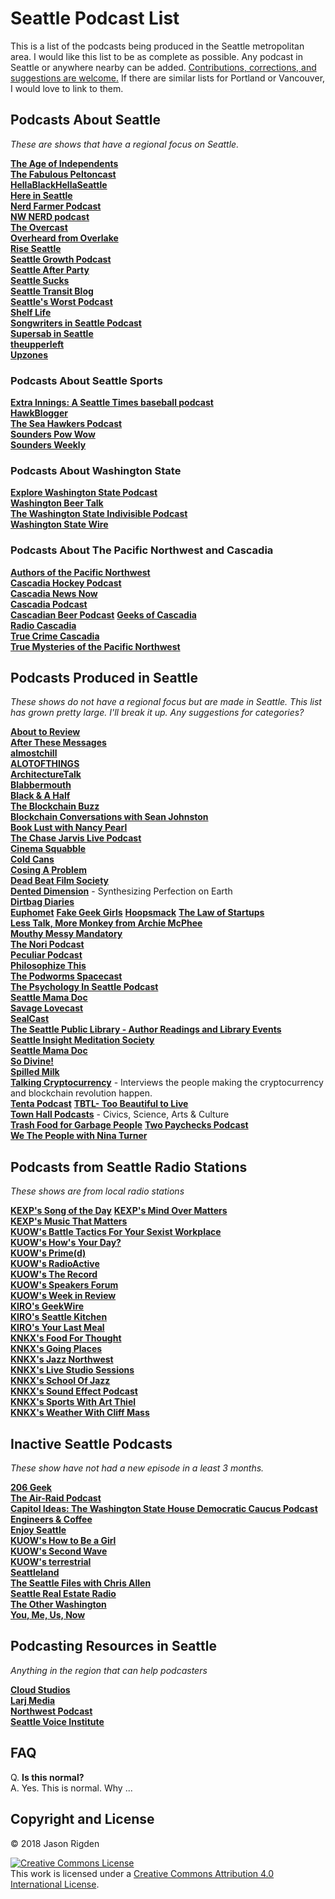 # Seattle Podcast List

This is a list of the podcasts being produced in the Seattle metropolitan area. I would like this list to be as complete as possible.  Any podcast in Seattle or anywhere nearby can be added.  [Contributions, corrections, and suggestions are welcome.](https://github.com/jrigden/seattle-podcast-list/issues "Contributions, corrections, and suggestions are welcome.")  If there are similar lists for Portland or Vancouver, I would love to link to them.

## Podcasts About Seattle
*These are shows that have a regional focus on Seattle.*

**[The Age of Independents](https://indie.biz/blog)**  
**[The Fabulous Peltoncast](http://sonicscentral.com/peltoncast/)**  
**[HellaBlackHellaSeattle](https://www.hellablackhellaseattle.com/)**  
**[Here in Seattle](http://www.hereinseattle.com/podcast/)**  
**[Nerd Farmer Podcast](https://www.natebowling.com/podcast/)**  
**[NW NERD podcast](http://nw-nerd.com/)**  
**[The Overcast](https://theovercast.libsyn.com/)**  
**[Overheard from Overlake](https://itunes.apple.com/us/podcast/overheard-from-overlake/id1391738624?mt=2)**  
**[Rise Seattle](http://www.riseseattlepodcast.com/)**  
**[Seattle Growth Podcast](http://seattlegrowthpodcast.com/)**  
**[Seattle After Party](http://seattleafterparty.com/)**  
**[Seattle Sucks](https://www.seattle.sucks)**  
**[Seattle Transit Blog](https://seattletransitblog.com)**  
**[Seattle's Worst Podcast](https://seattlesworstpodcast.podbean.com/)**  
**[Shelf Life](https://www.shelflifestories.com/podcast/)**  
**[Songwriters in Seattle Podcast](http://songwritersinseattle.com/category/sispodcast/)**  
**[Supersab in Seattle](https://1supersab.podbean.com/)**  
**[theupperleft](https://itunes.apple.com/us/podcast/theupperleft/id1382979719?mt=2)**  
**[Upzones](https://cascadiaunderground.org/category/segments/upzones-podcast/)**  



### Podcasts About Seattle Sports
**[Extra Innings: A Seattle Times baseball podcast](https://itunes.apple.com/us/podcast/extra-innings-a-seattle-times-baseball-podcast/id1187303548?mt=2)**  
**[HawkBlogger](https://itunes.apple.com/us/podcast/hawkblogger-thoughtful-fun-analysis-seattle-seahawks/id1153170207?mt=2)**  
**[The Sea Hawkers Podcast](https://seahawkerspodcast.com/)**  
**[Sounders Pow Wow](http://sounderspowwow.libsyn.com/)**  
**[Sounders Weekly](https://itunes.apple.com/us/podcast/sounders-weekly/id1373345740?mt=2)**  


### Podcasts About Washington State
**[Explore Washington State Podcast](https://explorewashingtonstate.com/podcast/)**  
**[Washington Beer Talk](https://itunes.apple.com/us/podcast/washington-beer-talk/id1365975819?mt=2)**  
**[The Washington State Indivisible Podcast](https://itunes.apple.com/us/podcast/the-washington-state-indivisible-podcast/id1201427449?mt=2)**  
**[Washington State Wire](https://itunes.apple.com/us/podcast/washington-state-wire/id1233862493?mt=2)**  

### Podcasts About The Pacific Northwest and Cascadia
**[Authors of the Pacific Northwest](https://vikkijcarter.podbean.com)**  
**[Cascadia Hockey Podcast](http://cascadiahockeypodcast.libsyn.com/)**  
**[Cascadia News Now](https://www.cascadianewsnow.com/)**  
**[Cascadia Podcast](https://itunes.apple.com/us/podcast/cascadia-podcast/id1399327345?mt=2)**  
**[Cascadian Beer Podcast](https://radiocascadia.libsyn.com/)** 
**[Geeks of Cascadia](https://itunes.apple.com/us/podcast/geeks-of-cascadia/id1249748521?mt=2)**  
**[Radio Cascadia](https://cascadian.beer/)**  
**[True Crime Cascadia](http://truecrimecascadia.libsyn.com/website)**  
**[True Mysteries of the Pacific Northwest](http://truemysteriesofthepacificnorthwest.libsyn.com/website)**  


## Podcasts Produced in Seattle
*These shows do not have a regional focus but are made in Seattle. This list has grown pretty large. I'll break it up. Any suggestions for categories?*

**[About to Review](http://www.abouttoreview.com/)**  
**[After These Messages](https://itunes.apple.com/us/podcast/after-these-messages-podcast/id1057815491?mt=2)**  
**[almostchill](https://itunes.apple.com/us/podcast/almostchill/id1434383933?mt=2)**  
**[ALOTOFTHINGS](https://itunes.apple.com/us/podcast/alotofthings/id1288224301?mt=2)**  
**[ArchitectureTalk](http://architecturetalk.org/)**  
**[Blabbermouth](https://itunes.apple.com/us/podcast/blabbermouth/id993331808?mt=2)**  
**[Black & A Half](http://blackandahalf.com/)**  
**[The Blockchain Buzz](https://www.theblockchain-buzz.com)**  
**[Blockchain Conversations with Sean Johnston](https://itunes.apple.com/us/podcast/blockchain-conversations-with-sean-johnston/id1437328236?mt=2)**  
**[Book Lust with Nancy Pearl](https://itunes.apple.com/us/podcast/book-lust-with-nancy-pearl-seattle-channel/id1191895248?mt=2)**  
**[The Chase Jarvis Live Podcast](https://www.chasejarvis.com/project/chase-jarvis-live-podcast/)**  
**[Cinema Squabble](http://www.cinemasquabble.com/)**  
**[Cold Cans](https://coldcanspodcast.com/)**  
**[Cosing A Problem](http://handcannononline.com/blog/category/podcasting/cosing-a-problem/)**  
**[Dead Beat Film Society](http://deadbeatfilmsociety.libsyn.com/)**   
**[Dented Dimension](http://denteddimension.com)** - Synthesizing Perfection on Earth  
**[Dirtbag Diaries](http://dirtbagdiaries.com)**  
**[Euphomet](https://itunes.apple.com/us/podcast/euphomet/id991129779?mt=2)** 
**[Fake Geek Girls](http://fakegeekgirlscast.com/)** 
**[Hoopsmack](https://www.hoopsmack.com/)** 
**[The Law of Startups](https://itunes.apple.com/us/podcast/the-law-of-startups/id972944771?mt=2)**  
**[Less Talk, More Monkey from Archie McPhee](https://itunes.apple.com/us/podcast/less-talk-more-monkey-from-archie-mcphee/id1385175136?mt=2)**  
**[Mouthy Messy Mandatory](https://itunes.apple.com/us/podcast/mouthy-messy-mandatory/id1313163555?mt=2)**  
**[The Nori Podcast](https://nori.com/podcast)**  
**[Peculiar Podcast](http://www.peculiarpodcast.com)**  
**[Philosophize This](http://philosophizethis.org/)**  
**[The Podworms Spacecast](https://pwspacecast.podbean.com/)**  
**[The Psychology In Seattle Podcast](https://psychologyinseattle.squarespace.com/)**  
**[Seattle Mama Doc](http://seattlemamadoc.seattlechildrens.org/)**  
**[Savage Lovecast](https://www.savagelovecast.com/)**  
**[SealCast](https://twitter.com/hellosealcast)**  
**[The Seattle Public Library - Author Readings and Library Events](https://www.spl.org/books-and-media/library-podcasts)**  
**[Seattle Insight Meditation Society](http://seattleinsight.org/Recorded-Talks)**  
**[Seattle Mama Doc](http://seattlemamadoc.seattlechildrens.org/)**  
**[So Divine!](http://stephaniegailing.com/so-divine-the-podcast/)**  
**[Spilled Milk](https://www.spilledmilkpodcast.com)**  
**[Talking Cryptocurrency](https://jasonrigden.com/categories/talking-cryptocurrency)**  - Interviews the people making the cryptocurrency and blockchain revolution happen.  
**[Tenta Podcast](https://anchor.fm/tenta)** 
**[TBTL- Too Beautiful to Live](https://www.apmpodcasts.org/tbtl/)**  
**[Town Hall Podcasts](https://townhallseattle.org/podcasts/)** - Civics, Science, Arts & Culture        
**[Trash Food for Garbage People](https://www.trashfoodpodcast.com/)** 
**[Two Paychecks Podcast](https://itunes.apple.com/us/podcast/two-paychecks-podcast/id1349023848?mt=2)**  
**[We The People with Nina Turner](https://itunes.apple.com/us/podcast/we-the-people-with-nina-turner/id1394105352?mt=2)**  



## Podcasts from Seattle Radio Stations
*These shows are from local radio stations*


**[KEXP's Song of the Day](https://www.kexp.org/podcasts/song-of-the-day/)**
**[KEXP's Mind Over Matters](https://www.kexp.org/podcasts/mind-over-matters-sustainability-segment/)**  
**[KEXP's Music That Matters](https://www.kexp.org/podcasts/music-matters/)**  
**[KUOW's Battle Tactics For Your Sexist Workplace](https://www.kuow.org/podcasts/battle-tactics)**  
**[KUOW's How's Your Day?](https://www.kuow.org/podcasts/how-s-your-day)**  
**[KUOW's Prime(d)](https://itunes.apple.com/us/podcast/prime-d/id1296933357?mt=2)**  
**[KUOW's RadioActive](https://www.kuow.org/podcasts/radioactive)**  
**[KUOW's The Record](https://www.kuow.org/podcasts/the-record)**  
**[KUOW's Speakers Forum](https://www.kuow.org/podcasts/speakers-forum)**  
**[KUOW's Week in Review](https://kuow.org/podcasts/week-in-review/)**  
**[KIRO's GeekWire](http://mynorthwest.com/category/podcast_results/?sid=1000&n=GeekWire)**  
**[KIRO's Seattle Kitchen](http://mynw.wpengine.com/category/podcast_results/?sid=1045&n=Seattle%20Kitchen)**  
**[KIRO's Your Last Meal](http://mynorthwest.com/category/podcast_results/?sid=1148&n=Your%20Last%20Meal%20with%20Rachel%20Belle)**  
**[KNKX's Food For Thought](https://itunes.apple.com/us/podcast/food-for-thought/id573241690?mt=2)**  
**[KNKX's Going Places](https://itunes.apple.com/us/podcast/going-places/id1172566428?mt=2)**  
**[KNKX's Jazz Northwest](https://itunes.apple.com/us/podcast/jazz-northwest/id573243253?mt=2)**  
**[KNKX's Live Studio Sessions](https://itunes.apple.com/us/podcast/knkx-studio-sessions/id1137697646?mt=2)**  
**[KNKX's School Of Jazz](https://itunes.apple.com/us/podcast/school-of-jazz/id1204483138?mt=2)**  
**[KNKX's Sound Effect Podcast](http://www.knkx.org/term/sound-effect-podcast)**  
**[KNKX's Sports With Art Thiel](https://itunes.apple.com/us/podcast/sports-with-art-thiel/id1172015719)**  
**[KNKX's Weather With Cliff Mass](https://itunes.apple.com/us/podcast/weather-with-cliff-mass/id573245193?mt=2)**  



## Inactive Seattle Podcasts
*These show have not had a new episode in a least 3 months.*

**[206 Geek](https://206geek.wordpress.com/)**  
**[The Air-Raid Podcast](http://www.air-raid.net)**  
**[Capitol Ideas: The Washington State House Democratic Caucus Podcast](https://itunes.apple.com/us/podcast/capitol-ideas-washington-state-house-democratic-caucus/id309907242?mt=2)**  
**[Engineers & Coffee ](http://engineers.coffee)**  
**[Enjoy Seattle](http://enjoyseattlepodcast.libsyn.com/)**  
**[KUOW's How to Be a Girl](https://www.kuow.org/podcasts/how-to-be-a-girl)**  
**[KUOW's Second Wave](https://www.kuow.org/podcasts/second-wave)**  
**[KUOW's terrestrial](https://www.kuow.org/podcasts/terrestrial)**  
**[Seattleland](https://seattlelandpod.com/)**  
**[The Seattle Files with Chris Allen](http://theseattlefiles.com/)**  
**[Seattle Real Estate Radio](https://itunes.apple.com/us/podcast/seattle-real-estate-radio/id1206722830?mt=2)**  
**[The Other Washington](https://itunes.apple.com/us/podcast/the-other-washington/id1081134368?mt=2)**  
**[You, Me, Us, Now](https://itunes.apple.com/us/podcast/you-me-us-now/id981963609?mt=2)**  


## Podcasting Resources in Seattle
*Anything in the region that can help podcasters*

**[Cloud Studios](http://www.cloudstudiosseattle.com/)**  
**[Larj Media](http://www.larjmedia.com/)**  
**[Northwest Podcast](http://www.northwestpodcast.com/)**  
**[Seattle Voice Institute](https://seattlevoiceinstitute.com/recording-studios/)**  



## FAQ
Q. **Is this normal?**  
A. Yes. This is normal. Why ...

## Copyright and License
© 2018 Jason Rigden

<a rel="license" href="http://creativecommons.org/licenses/by/4.0/"><img alt="Creative Commons License" style="border-width:0" src="https://i.creativecommons.org/l/by/4.0/88x31.png" /></a><br />This work is licensed under a <a rel="license" href="http://creativecommons.org/licenses/by/4.0/">Creative Commons Attribution 4.0 International License</a>.

